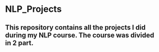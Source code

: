# NLP_Projects
## This repository contains all the projects I did during my NLP course. The course was divided in 2 part.